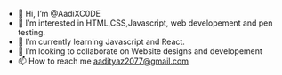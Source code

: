 - 👋 Hi, I’m @AadiXC0DE
- 👀 I’m interested in HTML,CSS,Javascript, web developement and pen testing.
- 🌱 I’m currently learning Javascript and React.
- 💞️ I’m looking to collaborate on Website designs and developement
- 📫 How to reach me aadityaz2077@gmail.com

<!---
AadiXC0DE/AadiXC0DE is a ✨ special ✨ repository because its `README.md` (this file) appears on your GitHub profile.
You can click the Preview link to take a look at your changes.
--->
